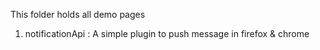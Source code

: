This folder holds all demo pages

1. notificationApi : A simple plugin to push message in firefox & chrome
